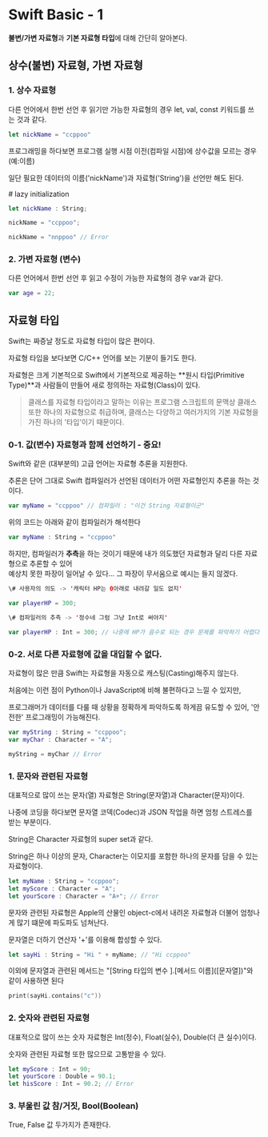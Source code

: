 # Swift Basic - 1

**불변/가변 자료형**과 **기본 자료형 타입**에 대해 간단히 알아본다.

## 상수(불변) 자료형, 가변 자료형

### 1. 상수 자료형

다른 언어에서 한번 선언 후 읽기만 가능한 자료형의 경우 let, val, const 키워드를 쓰는 것과 같다.

```swift
let nickName = "ccppoo"
```

프로그래밍을 하다보면 프로그램 실행 시점 이전(컴파일 시점)에 상수값을 모르는 경우 (예:이름)

일단 필요한 데이터의 이름('nickName')과 자료형('String')을 선언만 해도 된다.

\# lazy initialization

```swift
let nickName : String;

nickName = "ccppoo";

nickName = "nnppoo" // Error
```

### 2. 가변 자료형 (변수)

다른 언어에서 한번 선언 후 읽고 수정이 가능한 자료형의 경우 var과 같다.

```swift
var age = 22;
```

## 자료형 타입

Swift는 짜증날 정도로 자료형 타입이 많은 편이다.

자료형 타입을 보다보면 C/C++ 언어를 보는 기분이 들기도 한다.

자료형은 크게 기본적으로 Swift에서 기본적으로 제공하는 **원시 타입(Primitive Type)**과 사람들이 만들어 새로 정의하는 자료형(Class)이 있다.

> 클래스를 자료형 타입이라고 말하는 이유는 프로그램 스크립트의 문맥상 클래스 또한 하나의 자료형으로 취급하며,
> 클래스는 다양하고 여러가지의 기본 자료형을 가진 하나의 '타입'이기 때문이다.

### 0-1. 값(변수) 자료형과 함께 선언하기 - 중요!

Swift와 같은 (대부분의) 고급 언어는 자료형 추론을 지원한다.

추론은 단어 그대로 Swift 컴파일러가 선언된 데이터가 어떤 자료형인지 추론을 하는 것이다.

```swift
var myName = "ccppoo" // 컴파일러 : "이건 String 자료형이군"
```

위의 코드는 아래와 같이 컴파일러가 해석한다

```swift
var myName : String = "ccppoo"
```

하지만, 컴파일러가 **추측**을 하는 것이기 때문에 내가 의도했던 자료형과 달리 다른 자료형으로 추론할 수 있어
</br> 예상치 못한 파장이 일어날 수 있다... 그 파장이 무서움으로 예시는 들지 않겠다.

```swift
\# 사용자의 의도 -> '캐릭터 HP는 0아래로 내려갈 일도 없지'

var playerHP = 300;

\# 컴파일러의 추측 -> '정수네 그럼 그냥 Int로 써야지'

var playerHP : Int = 300; // 나중에 HP가 음수로 되는 경우 문제를 파악하기 어렵다
```

### 0-2. 서로 다른 자료형에 값을 대입할 수 없다.

자료형이 많은 만큼 Swift는 자료형을 자동으로 캐스팅(Casting)해주지 않는다.

처음에는 이런 점이 Python이나 JavaScript에 비해 불편하다고 느낄 수 있지만,

프로그래머가 데이터를 다룰 때 상황을 정확하게 파악하도록 하게끔 유도할 수 있어, '안전한' 프로그래밍이 가능해진다.

```swift
var myString : String = "ccppoo";
var myChar : Character = "A";

myString = myChar // Error
```

### 1. 문자와 관련된 자료형

대표적으로 많이 쓰는 문자(열) 자료형은 String(문자열)과 Character(문자)이다.

나중에 코딩을 하다보면 문자열 코덱(Codec)과 JSON 작업을 하면 엄청 스트레스를 받는 부분이다.

String은 Character 자료형의 super set과 같다.

String은 하나 이상의 문자, Character는 이모지를 포함한 하나의 문자를 담을 수 있는 자료형이다.

```swift
let myName : String = "ccppoo";
let myScore : Character = "A";
let yourScore : Character = "A+"; // Error
```

문자와 관련된 자료형은 Apple의 산물인 object-c에서 내려온 자료형과 더불어 엄청나게 많기 떄문에 파도파도 넘쳐난다.

문자열은 더하기 연산자 '+'를 이용해 합성할 수 있다. 

```swift
let sayHi : String = "Hi " + myName; // "Hi ccppoo"
```

이외에 문자열과 관련된 메서드는 "\[String 타입의 변수 \].\[메서드 이름\](\[문자열\])"와 같이 사용하면 된다

```swift
print(sayHi.contains("c"))
```

### 2. 숫자와 관련된 자료형

대표적으로 많이 쓰는 숫자 자료형은 Int(정수), Float(실수), Double(더 큰 실수)이다.

숫자와 관련된 자료형 또한 많으므로 고통받을 수 있다.

```swift
let myScore : Int = 90;
let yourScore : Double = 90.1;
let hisScore : Int = 90.2; // Error
```

### 3. 부울린 값 참/거짓, Bool(Boolean)

True, False 값 두가지가 존재한다.